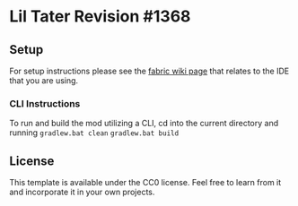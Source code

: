 # Lil Tater Revision #1368

## Setup

For setup instructions please see the [fabric wiki page](https://fabricmc.net/wiki/tutorial:setup) that relates to the IDE that you are using.

### CLI Instructions

To run and build the mod utilizing a CLI, cd into the current directory and running 
```gradlew.bat clean```
```gradlew.bat build```

## License

This template is available under the CC0 license. Feel free to learn from it and incorporate it in your own projects.
